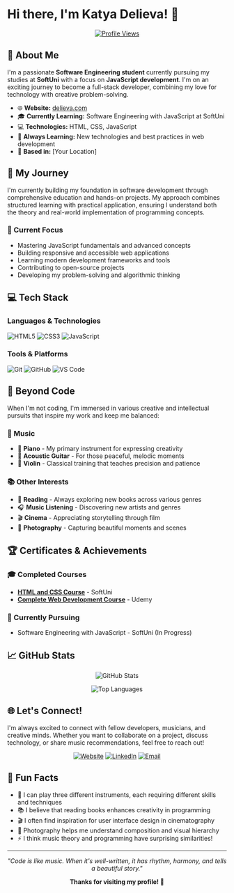 # Hi there, I'm Katya Delieva! 👋

<div align="center">
  
[![Profile Views](https://komarev.com/ghpvc/?username=katya-d&color=blueviolet&style=flat-square&label=Profile+Views)](https://github.com/YOUR_GITHUB_USERNAME)

</div>

## 🌟 About Me

I'm a passionate **Software Engineering student** currently pursuing my studies at **SoftUni** with a focus on **JavaScript development**. I'm on an exciting journey to become a full-stack developer, combining my love for technology with creative problem-solving.

- 🌐 **Website:** [delieva.com](https://delieva.com)
- 🎓 **Currently Learning:** Software Engineering with JavaScript at SoftUni
- 💻 **Technologies:** HTML, CSS, JavaScript
- 🌱 **Always Learning:** New technologies and best practices in web development
- 📍 **Based in:** [Your Location]

## 🚀 My Journey

I'm currently building my foundation in software development through comprehensive education and hands-on projects. My approach combines structured learning with practical application, ensuring I understand both the theory and real-world implementation of programming concepts.

### 🎯 Current Focus

- Mastering JavaScript fundamentals and advanced concepts
- Building responsive and accessible web applications
- Learning modern development frameworks and tools
- Contributing to open-source projects
- Developing my problem-solving and algorithmic thinking

## 💻 Tech Stack

### Languages & Technologies

![HTML5](https://img.shields.io/badge/HTML5-E34F26?style=for-the-badge&logo=html5&logoColor=white)
![CSS3](https://img.shields.io/badge/CSS3-1572B6?style=for-the-badge&logo=css3&logoColor=white)
![JavaScript](https://img.shields.io/badge/JavaScript-F7DF1E?style=for-the-badge&logo=javascript&logoColor=black)

### Tools & Platforms

![Git](https://img.shields.io/badge/Git-F05032?style=for-the-badge&logo=git&logoColor=white)
![GitHub](https://img.shields.io/badge/GitHub-100000?style=for-the-badge&logo=github&logoColor=white)
![VS Code](https://img.shields.io/badge/VS_Code-007ACC?style=for-the-badge&logo=visual-studio-code&logoColor=white)

## 🎵 Beyond Code

When I'm not coding, I'm immersed in various creative and intellectual pursuits that inspire my work and keep me balanced:

### 🎼 Music

- 🎹 **Piano** - My primary instrument for expressing creativity
- 🎸 **Acoustic Guitar** - For those peaceful, melodic moments
- 🎻 **Violin** - Classical training that teaches precision and patience

### 📚 Other Interests

- 📖 **Reading** - Always exploring new books across various genres
- 🎧 **Music Listening** - Discovering new artists and genres
- 🎬 **Cinema** - Appreciating storytelling through film
- 📸 **Photography** - Capturing beautiful moments and scenes

## 🏆 Certificates & Achievements

### 🎓 Completed Courses

- **[HTML and CSS Course](https://softuni.bg/certificates/details/244150/3fe783c9)** - SoftUni
- **[Complete Web Development Course](https://www.udemy.com/certificate/UC-83745c92-3b71-4826-90f7-fe32d7fce9c8/)** - Udemy

### 🌱 Currently Pursuing

- Software Engineering with JavaScript - SoftUni (In Progress)

## 📈 GitHub Stats

<div align="center">
  
![GitHub Stats](https://github-readme-stats.vercel.app/api?username=YOUR_GITHUB_USERNAME&show_icons=true&theme=radical&hide_border=true)

![Top Languages](https://github-readme-stats.vercel.app/api/top-langs/?username=YOUR_GITHUB_USERNAME&layout=compact&theme=radical&hide_border=true)

</div>

## 🌐 Let's Connect!

I'm always excited to connect with fellow developers, musicians, and creative minds. Whether you want to collaborate on a project, discuss technology, or share music recommendations, feel free to reach out!

<div align="center">

[![Website](https://img.shields.io/badge/Website-delieva.com-blue?style=for-the-badge&logo=google-chrome&logoColor=white)](https://delieva.com)
[![LinkedIn](https://img.shields.io/badge/LinkedIn-Connect-blue?style=for-the-badge&logo=linkedin&logoColor=white)](https://www.linkedin.com/in/katya-delieva-aaa337236/)
[![Email](https://img.shields.io/badge/Email-Contact-red?style=for-the-badge&logo=gmail&logoColor=white)](mailto:your-email@example.com)

</div>

## 💭 Fun Facts

- 🎵 I can play three different instruments, each requiring different skills and techniques
- 📚 I believe that reading books enhances creativity in programming
- 🎬 I often find inspiration for user interface design in cinematography
- 📸 Photography helps me understand composition and visual hierarchy
- ⚡ I think music theory and programming have surprising similarities!

---

<div align="center">

_"Code is like music. When it's well-written, it has rhythm, harmony, and tells a beautiful story."_

**Thanks for visiting my profile! 🌟**

</div>
